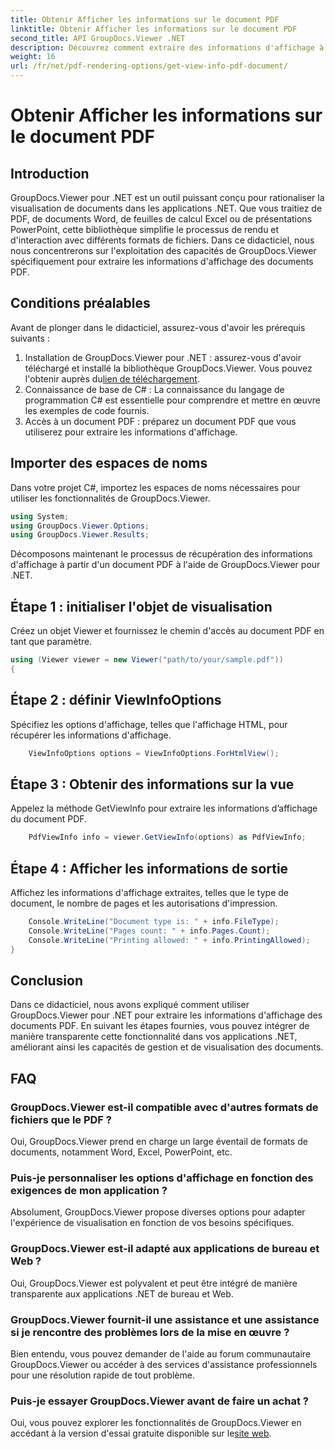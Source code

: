 ```yaml
---
title: Obtenir Afficher les informations sur le document PDF
linktitle: Obtenir Afficher les informations sur le document PDF
second_title: API GroupDocs.Viewer .NET
description: Découvrez comment extraire des informations d'affichage à partir de documents PDF à l'aide de GroupDocs.Viewer pour .NET dans ce didacticiel complet.
weight: 16
url: /fr/net/pdf-rendering-options/get-view-info-pdf-document/
---
```


# Obtenir Afficher les informations sur le document PDF

## Introduction
GroupDocs.Viewer pour .NET est un outil puissant conçu pour rationaliser la visualisation de documents dans les applications .NET. Que vous traitiez de PDF, de documents Word, de feuilles de calcul Excel ou de présentations PowerPoint, cette bibliothèque simplifie le processus de rendu et d'interaction avec différents formats de fichiers. Dans ce didacticiel, nous nous concentrerons sur l'exploitation des capacités de GroupDocs.Viewer spécifiquement pour extraire les informations d'affichage des documents PDF.
## Conditions préalables
Avant de plonger dans le didacticiel, assurez-vous d'avoir les prérequis suivants :
1.  Installation de GroupDocs.Viewer pour .NET : assurez-vous d'avoir téléchargé et installé la bibliothèque GroupDocs.Viewer. Vous pouvez l'obtenir auprès du[lien de téléchargement](https://releases.groupdocs.com/viewer/net/).   
2. Connaissance de base de C# : La connaissance du langage de programmation C# est essentielle pour comprendre et mettre en œuvre les exemples de code fournis.
3. Accès à un document PDF : préparez un document PDF que vous utiliserez pour extraire les informations d'affichage.

## Importer des espaces de noms
Dans votre projet C#, importez les espaces de noms nécessaires pour utiliser les fonctionnalités de GroupDocs.Viewer.

```csharp
using System;
using GroupDocs.Viewer.Options;
using GroupDocs.Viewer.Results;
```


Décomposons maintenant le processus de récupération des informations d'affichage à partir d'un document PDF à l'aide de GroupDocs.Viewer pour .NET.
## Étape 1 : initialiser l'objet de visualisation
Créez un objet Viewer et fournissez le chemin d'accès au document PDF en tant que paramètre.
```csharp
using (Viewer viewer = new Viewer("path/to/your/sample.pdf"))
{
```
## Étape 2 : définir ViewInfoOptions
Spécifiez les options d'affichage, telles que l'affichage HTML, pour récupérer les informations d'affichage.
```csharp
	ViewInfoOptions options = ViewInfoOptions.ForHtmlView();
```
## Étape 3 : Obtenir des informations sur la vue
Appelez la méthode GetViewInfo pour extraire les informations d’affichage du document PDF.
```csharp
	PdfViewInfo info = viewer.GetViewInfo(options) as PdfViewInfo;
```
## Étape 4 : Afficher les informations de sortie
Affichez les informations d'affichage extraites, telles que le type de document, le nombre de pages et les autorisations d'impression.
```csharp
	Console.WriteLine("Document type is: " + info.FileType);
	Console.WriteLine("Pages count: " + info.Pages.Count);
	Console.WriteLine("Printing allowed: " + info.PrintingAllowed);
}
```

## Conclusion
Dans ce didacticiel, nous avons expliqué comment utiliser GroupDocs.Viewer pour .NET pour extraire les informations d'affichage des documents PDF. En suivant les étapes fournies, vous pouvez intégrer de manière transparente cette fonctionnalité dans vos applications .NET, améliorant ainsi les capacités de gestion et de visualisation des documents.
## FAQ
### GroupDocs.Viewer est-il compatible avec d'autres formats de fichiers que le PDF ?
Oui, GroupDocs.Viewer prend en charge un large éventail de formats de documents, notamment Word, Excel, PowerPoint, etc.
### Puis-je personnaliser les options d'affichage en fonction des exigences de mon application ?
Absolument, GroupDocs.Viewer propose diverses options pour adapter l'expérience de visualisation en fonction de vos besoins spécifiques.
### GroupDocs.Viewer est-il adapté aux applications de bureau et Web ?
Oui, GroupDocs.Viewer est polyvalent et peut être intégré de manière transparente aux applications .NET de bureau et Web.
### GroupDocs.Viewer fournit-il une assistance et une assistance si je rencontre des problèmes lors de la mise en œuvre ?
Bien entendu, vous pouvez demander de l'aide au forum communautaire GroupDocs.Viewer ou accéder à des services d'assistance professionnels pour une résolution rapide de tout problème.
### Puis-je essayer GroupDocs.Viewer avant de faire un achat ?
 Oui, vous pouvez explorer les fonctionnalités de GroupDocs.Viewer en accédant à la version d'essai gratuite disponible sur le[site web](https://purchase.groupdocs.com/buy).